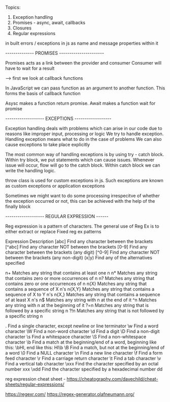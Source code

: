 Topics:

1) Exception handling
2) Promises - async, await, callbacks
3) Closures
4) Regular expressions


in built errors / exceptions in js as name and message properties within it

-------------- PROMISES ----------------------

Promises acts as a link between the provider and consumer
Consumer will have to wait for a result

--> first we look at callback functions

In JavaScript we can pass function as an argument to another function. This forms the basis of callback function

Asysc makes a function return promise. Await makes a function wait for promise

------------------- EXCEPTIONS ------------------

Exception handling deals with problems which can arise in our code due to reasons like improper input, processing or logic
We try to handle exception. Handling exception means what to do in the case of problems
We can also cause exceptions to take place explicitly

The most common way of handling exceptions is by using try - catch block. Within try block, we put statements which can cause issues. Whenever issue will occur, flow will go to the catch block. Within catch block we can write the handling logic.

throw class is used for custom exceptions in js. Such exceptions are known as custom exceptions or application exceptions

Sometimes we might want to do some processing irrespecitve of whether the exception occurred or not, this can be achieved with the help of the finally block


------------------- REGULAR EXPRESSION ------

Reg expression is a pattern of characters. The general use of Reg Ex is to either extract or replace
Fixed reg ex patterns 

Expression	Description
[abc]	Find any character between the brackets
[^abc]	Find any character NOT between the brackets
[0-9]	Find any character between the brackets (any digit)
[^0-9]	Find any character NOT between the brackets (any non-digit)
(x|y)	Find any of the alternatives specified

n+	Matches any string that contains at least one n
n*	Matches any string that contains zero or more occurrences of n
n?	Matches any string that contains zero or one occurrences of n
n{X}	Matches any string that contains a sequence of X n's
n{X,Y}	Matches any string that contains a sequence of X to Y n's
n{X,}	Matches any string that contains a sequence of at least X n's
n$	Matches any string with n at the end of it
^n	Matches any string with n at the beginning of it
?=n	Matches any string that is followed by a specific string n
?!n	Matches any string that is not followed by a specific string n

.	Find a single character, except newline or line terminator
\w	Find a word character
\W	Find a non-word character
\d	Find a digit
\D	Find a non-digit character
\s	Find a whitespace character
\S	Find a non-whitespace character
\b	Find a match at the beginning/end of a word, beginning like this: \bHI, end like this: HI\b
\B	Find a match, but not at the beginning/end of a word
\0	Find a NULL character
\n	Find a new line character
\f	Find a form feed character
\r	Find a carriage return character
\t	Find a tab character
\v	Find a vertical tab character
\xxx	Find the character specified by an octal number xxx
\xdd	Find the character specified by a hexadecimal number dd

reg expression cheat sheet - https://cheatography.com/davechild/cheat-sheets/regular-expressions/

https://regexr.com/
https://regex-generator.olafneumann.org/